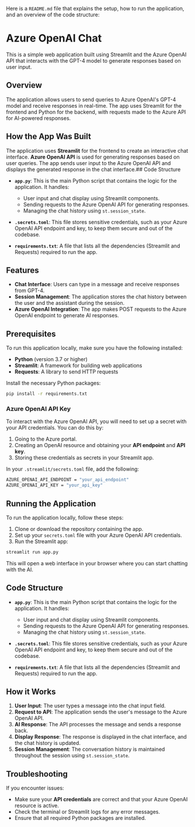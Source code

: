 Here is a `README.md` file that explains the setup, how to run the application, and an overview of the code structure:


# Azure OpenAI Chat

This is a simple web application built using Streamlit and the Azure OpenAI API that interacts with the GPT-4 model to generate responses based on user input.

## Overview

The application allows users to send queries to Azure OpenAI's GPT-4 model and receive responses in real-time. The app uses Streamlit for the frontend and Python for the backend, with requests made to the Azure API for AI-powered responses.

## How the App Was Built

The application uses **Streamlit** for the frontend to create an interactive chat interface. **Azure OpenAI API** is used for generating responses based on user queries. The app sends user input to the Azure OpenAI API and displays the generated response in the chat interface.## Code Structure

- **`app.py`**: This is the main Python script that contains the logic for the application. It handles:
  - User input and chat display using Streamlit components.
  - Sending requests to the Azure OpenAI API for generating responses.
  - Managing the chat history using `st.session_state`.

- **`.secrets.toml`**: This file stores sensitive credentials, such as your Azure OpenAI API endpoint and key, to keep them secure and out of the codebase.

- **`requirements.txt`**: A file that lists all the dependencies (Streamlit and Requests) required to run the app.


## Features
- **Chat Interface**: Users can type in a message and receive responses from GPT-4.
- **Session Management**: The application stores the chat history between the user and the assistant during the session.
- **Azure OpenAI Integration**: The app makes POST requests to the Azure OpenAI endpoint to generate AI responses.

## Prerequisites

To run this application locally, make sure you have the following installed:
- **Python** (version 3.7 or higher)
- **Streamlit**: A framework for building web applications
- **Requests**: A library to send HTTP requests

Install the necessary Python packages:

```bash
pip install -r requirements.txt
```

### Azure OpenAI API Key
To interact with the Azure OpenAI API, you will need to set up a secret with your API credentials. You can do this by:
1. Going to the Azure portal.
2. Creating an OpenAI resource and obtaining your **API endpoint** and **API key**.
3. Storing these credentials as secrets in your Streamlit app.

In your `.streamlit/secrets.toml` file, add the following:

```bash
AZURE_OPENAI_API_ENDPOINT = "your_api_endpoint"
AZURE_OPENAI_API_KEY = "your_api_key"
```

## Running the Application

To run the application locally, follow these steps:
1. Clone or download the repository containing the app.
2. Set up your `secrets.toml` file with your Azure OpenAI API credentials.
3. Run the Streamlit app:

```bash
streamlit run app.py
```

This will open a web interface in your browser where you can start chatting with the AI.

## Code Structure

- **`app.py`**: This is the main Python script that contains the logic for the application. It handles:
  - User input and chat display using Streamlit components.
  - Sending requests to the Azure OpenAI API for generating responses.
  - Managing the chat history using `st.session_state`.

- **`.secrets.toml`**: This file stores sensitive credentials, such as your Azure OpenAI API endpoint and key, to keep them secure and out of the codebase.

- **`requirements.txt`**: A file that lists all the dependencies (Streamlit and Requests) required to run the app.


## How it Works

1. **User Input**: The user types a message into the chat input field.
2. **Request to API**: The application sends the user's message to the Azure OpenAI API.
3. **AI Response**: The API processes the message and sends a response back.
4. **Display Response**: The response is displayed in the chat interface, and the chat history is updated.
5. **Session Management**: The conversation history is maintained throughout the session using `st.session_state`.

## Troubleshooting

If you encounter issues:
- Make sure your **API credentials** are correct and that your Azure OpenAI resource is active.
- Check the terminal or Streamlit logs for any error messages.
- Ensure that all required Python packages are installed.
